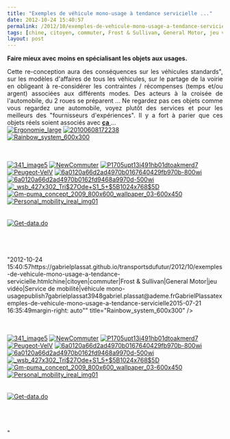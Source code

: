 ```yaml
---
title: "Exemples de véhicule mono-usage à tendance servicielle ..."
date: 2012-10-24 15:40:57
permalink: /2012/10/exemples-de-vehicule-mono-usage-a-tendance-servicielle.html
tags: [chine, citoyen, commuter, Frost & Sullivan, General Motor, jeu vidéo, Service de mobilité, véhicule mono-usage]
layout: post
---
```


<p style="text-align: justify"><strong>Faire mieux avec moins en spécialisant les objets aux usages.</strong> </p> <p style="text-align: justify">Cette re-conception aura des conséquences sur les véhicules standards", sur les modèles d'affaires de tous les véhicules, sur le partage de la voirie en obligeant à re-considérer les contraintes / récompenses (temps et/ou argent) associées aux différents modes. Des acteurs à la croisée de l'automobile, du 2 roues se préparent ... Ne regardez pas ces objets comme vous regardez une automobile, voyez plutôt des services et pour les meilleurs des "fournisseurs d'expériences". Il y a fort à parier que ces objets réels soient associés avec <a href="http://www.i-way-world.com/" target="_blank"><strong>ça</strong> </a>...<br /><a class="asset-img-link" href="http://www.tilter.fr/ergonomie.html" target="_blank"><img alt="Ergonomie_large" class="asset  asset-image at-xid-6a0120a66d2ad4970b017d3cf39414970c" src="/wp-content/uploads/sites/6/old/6a0120a66d2ad4970b017d3cf39414970c-320wi.png" style="margin-left: automargin-right: auto" title="Ergonomie_large" /></a> <a class="asset-img-link" href="http://www.ttwvehicles.com/modules/content/index.php?id=14" target="_blank"><img alt="20100608172238" class="asset  asset-image at-xid-6a0120a66d2ad4970b017ee468f25b970d" src="/wp-content/uploads/sites/6/old/6a0120a66d2ad4970b017ee468f25b970d-320wi.jpg" style="margin-left: automargin-right: auto" title="20100608172238" /></a><br /> <a class="asset-img-link" href="http://www.rainbowsystem.fr/" target="_blank"><img alt="Rainbow_system_600x300" class="asset  asset-image at-xid-6a0120a66d2ad4970b017c32c4f0aa970b" src="/wp-content/uploads/sites/6/old/6a0120a66d2ad4970b017c32c4f0aa970b-320wi.png" style="margin-left: automargin-right: auto" title="Rainbow_system_600x300" /></a> </p>  <!--more-->  <br /><br /> <a class="asset-img-link" href="http://www.greenlitemotors.com/thesolution.html" target="_blank"><img alt="341_image5" class="asset  asset-image at-xid-6a0120a66d2ad4970b017d3cf378b1970c" src="/wp-content/uploads/sites/6/old/6a0120a66d2ad4970b017d3cf378b1970c-500wi.jpg" style="margin-left: automargin-right: auto" title="341_image5" /></a> <a class="asset-img-link" href="http://naro.50webs.com/index2.htm" target="_blank"><img alt="NewCommuter" class="asset  asset-image at-xid-6a0120a66d2ad4970b017d3cf37dae970c" src="/wp-content/uploads/sites/6/old/6a0120a66d2ad4970b017d3cf37dae970c-500wi.gif" style="margin-left: automargin-right: auto" title="NewCommuter" /></a> <a class="asset-img-link" href="http://www.twizyway.com/" target="_blank"><img alt="P1705upt13i491hb01dtoakmerd7" class="asset  asset-image at-xid-6a0120a66d2ad4970b017d3cf37e7b970c" src="/wp-content/uploads/sites/6/old/6a0120a66d2ad4970b017d3cf37e7b970c-320wi.jpg" style="margin-left: automargin-right: auto" title="P1705upt13i491hb01dtoakmerd7" /> </a><a class="asset-img-link" href="http://www2.ademe.fr/servlet/doc?id=75096&view=standard" target="_blank"><img alt="Peugeot-VelV" class="asset  asset-image at-xid-6a0120a66d2ad4970b017d3cf37f7d970c" src="/wp-content/uploads/sites/6/old/6a0120a66d2ad4970b017d3cf37f7d970c-320wi.jpg" style="margin-left: automargin-right: auto" title="Peugeot-VelV" /></a> <a class="asset-img-link" href="https://gabrielplassat.github.io/transportsdufutur/2012/03/et-si-les-chinois-re-inventaient-aussi-les-modes-de-transports-urbains-lessismore.html" target="_blank"><img alt="6a0120a66d2ad4970b0167640429fb970b-800wi" class="asset  asset-image at-xid-6a0120a66d2ad4970b017d3cf38c81970c" src="/wp-content/uploads/sites/6/old/6a0120a66d2ad4970b017d3cf38c81970c-320wi.jpg" style="margin-left: automargin-right: auto" title="6a0120a66d2ad4970b0167640429fb970b-800wi" /></a> <a class="asset-img-link" href="https://gabrielplassat.github.io/transportsdufutur/2011/12/et-si-la-twizy-etait-trop-grande-kowa-tmsuks-kobot.html" target="_blank"><img alt="6a0120a66d2ad4970b0162fd9468a9970d-500wi" class="asset  asset-image at-xid-6a0120a66d2ad4970b017ee468cdd9970d" src="/wp-content/uploads/sites/6/old/6a0120a66d2ad4970b017ee468cdd9970d-320wi.jpg" style="margin-left: automargin-right: auto" title="6a0120a66d2ad4970b0162fd9468a9970d-500wi" /></a><br /> <a class="asset-img-link" href="http://www2.ademe.fr/servlet/doc?id=82282" target="_blank"><img alt="_wsb_427x302_Tri$27Ode+S1_5+$5B1024x768$5D" class="asset  asset-image at-xid-6a0120a66d2ad4970b017c32c505c0970b" src="/wp-content/uploads/sites/6/old/6a0120a66d2ad4970b017c32c505c0970b-320wi.jpg" style="margin-left: automargin-right: auto" title="_wsb_427x302_Tri$27Ode+S1_5+$5B1024x768$5D" /></a> <a class="asset-img-link" href="http://www.segway.com/puma/" target="_blank"><img alt="Gm-puma_concept_2009_800x600_wallpaper_03-600x450" class="asset  asset-image at-xid-6a0120a66d2ad4970b017ee468e2c7970d" src="/wp-content/uploads/sites/6/old/6a0120a66d2ad4970b017ee468e2c7970d-320wi.jpg" style="margin-left: automargin-right: auto" title="Gm-puma_concept_2009_800x600_wallpaper_03-600x450" /></a> <a class="asset-img-link" href="https://gabrielplassat.github.io/transportsdufutur/wp-content/uploads/sites/6/old/6a0120a66d2ad4970b017ee468f39b970d-pi.png"><img alt="Personal_mobility_ireal_img01" class="asset  asset-image at-xid-6a0120a66d2ad4970b017ee468f39b970d" src="/wp-content/uploads/sites/6/old/6a0120a66d2ad4970b017ee468f39b970d-320wi.png" style="margin-left: automargin-right: auto" title="Personal_mobility_ireal_img01" /></a><br /><br /><br /> <a class="asset-img-link" href="https://gabrielplassat.github.io/transportsdufutur/2012/03/solutions-de-mobilites-pour-les-deplacements-domicile-travail-et-si-la-chine.html" target="_blank"><img alt="Get-data.do" class="asset  asset-image at-xid-6a0120a66d2ad4970b017ee468dfec970d" src="/wp-content/uploads/sites/6/old/6a0120a66d2ad4970b017ee468dfec970d-320wi.jpg" style="margin-left: automargin-right: auto" title="Get-data.do" /></a><br /><br /><br /><br /><br />"2012-10-24 15:40:57https://gabrielplassat.github.io/transportsdufutur/2012/10/exemples-de-vehicule-mono-usage-a-tendance-servicielle.htmlchine|citoyen|commuter|Frost & Sullivan|General Motor|jeu vidéo|Service de mobilité|véhicule mono-usagepublish7gabrielplassat3948gabriel.plassat@ademe.frGabrielPlassatexemples-de-vehicule-mono-usage-a-tendance-servicielle2015-07-21 16:35:49margin-right: auto"" title="Rainbow_system_600x300" /></a> </p>  <!--more-->  <br /><br /> <a class="asset-img-link" href="http://www.greenlitemotors.com/thesolution.html" target="_blank"><img alt="341_image5" class="asset  asset-image at-xid-6a0120a66d2ad4970b017d3cf378b1970c" src="/wp-content/uploads/sites/6/old/6a0120a66d2ad4970b017d3cf378b1970c-500wi.jpg" style="margin-left: automargin-right: auto" title="341_image5" /></a> <a class="asset-img-link" href="http://naro.50webs.com/index2.htm" target="_blank"><img alt="NewCommuter" class="asset  asset-image at-xid-6a0120a66d2ad4970b017d3cf37dae970c" src="/wp-content/uploads/sites/6/old/6a0120a66d2ad4970b017d3cf37dae970c-500wi.gif" style="margin-left: automargin-right: auto" title="NewCommuter" /></a> <a class="asset-img-link" href="http://www.twizyway.com/" target="_blank"><img alt="P1705upt13i491hb01dtoakmerd7" class="asset  asset-image at-xid-6a0120a66d2ad4970b017d3cf37e7b970c" src="/wp-content/uploads/sites/6/old/6a0120a66d2ad4970b017d3cf37e7b970c-320wi.jpg" style="margin-left: automargin-right: auto" title="P1705upt13i491hb01dtoakmerd7" /> </a><a class="asset-img-link" href="http://www2.ademe.fr/servlet/doc?id=75096&view=standard" target="_blank"><img alt="Peugeot-VelV" class="asset  asset-image at-xid-6a0120a66d2ad4970b017d3cf37f7d970c" src="/wp-content/uploads/sites/6/old/6a0120a66d2ad4970b017d3cf37f7d970c-320wi.jpg" style="margin-left: automargin-right: auto" title="Peugeot-VelV" /></a> <a class="asset-img-link" href="https://gabrielplassat.github.io/transportsdufutur/2012/03/et-si-les-chinois-re-inventaient-aussi-les-modes-de-transports-urbains-lessismore.html" target="_blank"><img alt="6a0120a66d2ad4970b0167640429fb970b-800wi" class="asset  asset-image at-xid-6a0120a66d2ad4970b017d3cf38c81970c" src="/wp-content/uploads/sites/6/old/6a0120a66d2ad4970b017d3cf38c81970c-320wi.jpg" style="margin-left: automargin-right: auto" title="6a0120a66d2ad4970b0167640429fb970b-800wi" /></a> <a class="asset-img-link" href="https://gabrielplassat.github.io/transportsdufutur/2011/12/et-si-la-twizy-etait-trop-grande-kowa-tmsuks-kobot.html" target="_blank"><img alt="6a0120a66d2ad4970b0162fd9468a9970d-500wi" class="asset  asset-image at-xid-6a0120a66d2ad4970b017ee468cdd9970d" src="/wp-content/uploads/sites/6/old/6a0120a66d2ad4970b017ee468cdd9970d-320wi.jpg" style="margin-left: automargin-right: auto" title="6a0120a66d2ad4970b0162fd9468a9970d-500wi" /></a><br /> <a class="asset-img-link" href="http://www2.ademe.fr/servlet/doc?id=82282" target="_blank"><img alt="_wsb_427x302_Tri$27Ode+S1_5+$5B1024x768$5D" class="asset  asset-image at-xid-6a0120a66d2ad4970b017c32c505c0970b" src="/wp-content/uploads/sites/6/old/6a0120a66d2ad4970b017c32c505c0970b-320wi.jpg" style="margin-left: automargin-right: auto" title="_wsb_427x302_Tri$27Ode+S1_5+$5B1024x768$5D" /></a> <a class="asset-img-link" href="http://www.segway.com/puma/" target="_blank"><img alt="Gm-puma_concept_2009_800x600_wallpaper_03-600x450" class="asset  asset-image at-xid-6a0120a66d2ad4970b017ee468e2c7970d" src="/wp-content/uploads/sites/6/old/6a0120a66d2ad4970b017ee468e2c7970d-320wi.jpg" style="margin-left: automargin-right: auto" title="Gm-puma_concept_2009_800x600_wallpaper_03-600x450" /></a> <a class="asset-img-link" href="https://gabrielplassat.github.io/transportsdufutur/wp-content/uploads/sites/6/old/6a0120a66d2ad4970b017ee468f39b970d-pi.png"><img alt="Personal_mobility_ireal_img01" class="asset  asset-image at-xid-6a0120a66d2ad4970b017ee468f39b970d" src="/wp-content/uploads/sites/6/old/6a0120a66d2ad4970b017ee468f39b970d-320wi.png" style="margin-left: automargin-right: auto" title="Personal_mobility_ireal_img01" /></a><br /><br /><br /> <a class="asset-img-link" href="https://gabrielplassat.github.io/transportsdufutur/2012/03/solutions-de-mobilites-pour-les-deplacements-domicile-travail-et-si-la-chine.html" target="_blank"><img alt="Get-data.do" class="asset  asset-image at-xid-6a0120a66d2ad4970b017ee468dfec970d" src="/wp-content/uploads/sites/6/old/6a0120a66d2ad4970b017ee468dfec970d-320wi.jpg" style="margin-left: automargin-right: auto" title="Get-data.do" /></a><br /><br /><br /><br /><br />"
